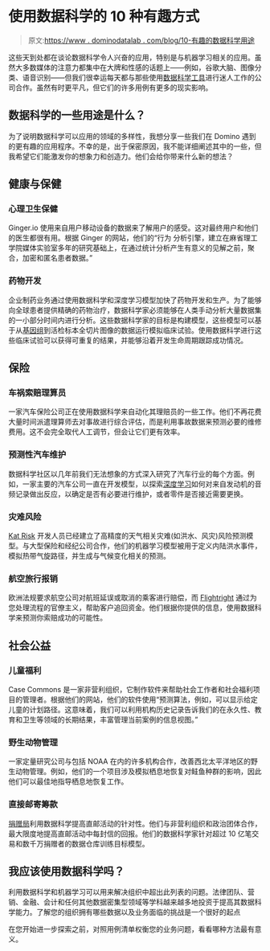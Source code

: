 # 使用数据科学的 10 种有趣方式

> 原文:[https://www . dominodatalab . com/blog/10-有趣的数据科学用途](https://www.dominodatalab.com/blog/10-interesting-uses-of-data-science)

这些天到处都在谈论数据科学令人兴奋的应用，特别是与机器学习相关的应用。虽然大多数媒体的注意力都集中在大牌和性感的话题上——例如，谷歌大脑、图像分类、语音识别——但我们很幸运每天都与那些使用[数据科学工具](https://blog.dominodatalab.com/data-science-tools)进行迷人工作的公司合作。虽然有时更平凡，但它们的许多用例有更多的现实影响。

## 数据科学的一些用途是什么？

为了说明数据科学可以应用的领域的多样性，我想分享一些我们在 Domino 遇到的更有趣的应用程序。不幸的是，出于保密原因，我不能详细阐述其中的一些，但我希望它们能激发你的想象力和创造力。他们会给你带来什么新的想法？

## 健康与保健

### 心理卫生保健

Ginger.io 使用来自用户移动设备的数据来了解用户的感受。这对最终用户和他们的医生都很有用。根据 Ginger 的网站，他们的“行为
分析引擎，建立在麻省理工学院媒体实验室多年的研究基础上，在通过统计分析产生有意义的见解之前，聚合，加密和匿名患者数据。”

### 药物开发

企业制药业务通过使用数据科学和深度学习模型加快了药物开发和生产。为了能够向全球患者提供精确的药物治疗，数据科学家必须能够在人类手动分析大量数据集的一小部分时间内进行分析。这些数据科学家的目标是构建模型，这些模型可以基于从[基因组](/blog/genomic-ranges-an-introduction-to-working-with-genomic-data)到活检标本全切片图像的数据运行模拟临床试验。使用数据科学进行这些临床试验可以获得可重复的结果，并能够沿着开发生命周期跟踪成功情况。

## 保险

### 车祸索赔理算员

一家汽车保险公司正在使用数据科学来自动化其理赔员的一些工作。他们不再花费大量时间派遣理算师去对事故进行综合评估，而是利用事故数据来预测必要的维修费用。这不会完全取代人工调节，但会让它们更有效率。

### 预测性汽车维护

数据科学社区以几年前我们无法想象的方式深入研究了汽车行业的每个方面。例如，一家主要的汽车公司一直在开发模型，以探索[深度学习](/blog/deep-learning-introduction)如何对来自发动机的音频记录做出反应，以确定是否有必要进行维护，或者零件是否接近需要更换。

### 灾难风险

[Kat Risk](http://www.katrisk.com/) 开发人员已经建立了高精度的天气相关灾难(如洪水、风灾)风险预测模型。与大型保险和经纪公司合作，他们的机器学习模型被用于定义内陆洪水事件，模拟热带气旋路径，并生成与气候变化相关的预测。

### 航空旅行报销

欧洲法规要求航空公司对航班延误或取消的乘客进行赔偿，而 [Flightright](http://www.flightright.com/) 通过为您处理流程的官僚主义，帮助客户追回资金。他们根据你提供的信息，使用数据科学来预测你索赔成功的可能性。

## 社会公益

### 儿童福利

Case Commons 是一家非营利组织，它制作软件来帮助社会工作者和社会福利项目的管理者。根据他们的网站，他们的软件使用“预测算法，例如，可以显示给定儿童的计划路径。这意味着，我们可以利用机构历史记录告诉我们的在永久性、教育和卫生等领域的长期结果，丰富管理当前案例的信息视图。”

### 野生动物管理

一家定量研究公司与包括 NOAA 在内的许多机构合作，改善西北太平洋地区的野生动物管理。例如，他们的一个项目涉及模拟栖息地恢复对鲑鱼种群的影响，因此他们可以最佳地指导栖息地恢复工作。

### 直接邮寄筹款

[捐赠局](http://www.donorbureau.com/)利用数据科学提高直邮活动的针对性。他们与非营利组织和政治团体合作，最大限度地提高直邮活动中每封信的回报。他们的数据科学家针对超过 10 亿笔交易和数千万捐赠者的数据仓库训练目标模型。

## 我应该使用数据科学吗？

利用数据科学和机器学习可以用来解决组织中超出此列表的问题。法律团队、营销、金融、会计和任何其他数据密集型领域等学科越来越多地投资于提高其数据科学能力。了解您的组织拥有哪些数据以及业务面临的挑战是一个很好的起点

在您开始进一步探索之前，对照用例清单权衡您的业务问题，看看哪种方法最有意义。